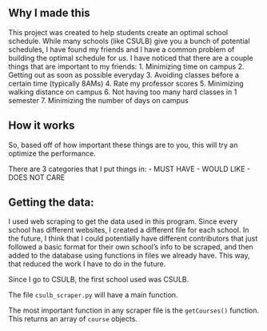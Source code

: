 ## Why I made this
This project was created to help students create an optimal school schedule. While many schools (like CSULB) give you a bunch of potential schedules, I have found my friends and I have a common problem of building the optimal schedule for *us*. I have noticed that there are a couple things that are important to my friends:
	1. Minimizing time on campus
	2. Getting out as soon as possible everyday
	3. Avoiding classes before a certain time (typically 8AMs)
	4. Rate my professor scores
	5. Minimizing walking distance on campus
	6. Not having too many hard classes in 1 semester
	7. Minimizing the number of days on campus

## How it works
So, based off of how important these things are to you, this will try an optimize the performance.

There are 3 categories that I put things in:
	- MUST HAVE
	- WOULD LIKE
	- DOES NOT CARE

## Getting the data:
I used web scraping to get the data used in this program. Since every school has different websites, I created a different file for each school. In the future, I think that I could potentially have different contributors that just followed a basic format for their own school’s info to be scraped, and then added to the database using functions in files we already have. This way, that reduced the work I have to do in the future. 

Since I go to CSULB, the first school used was CSULB.

The file `csulb_scraper.py` will have a main function. 

The most important function in any scraper file is the `getCourses()` function. This returns an array of `course` objects.
